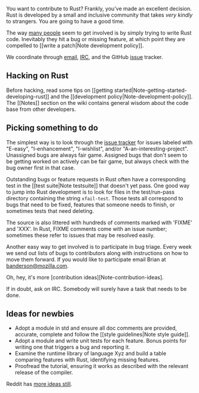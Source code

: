 You want to contribute to Rust? Frankly, you've made an excellent decision. Rust is developed by a small and inclusive community that takes *very kindly* to strangers. You are going to have a good time.

The way [many people][cmr] seem to get involved is by simply trying to write Rust code. Inevitably they hit a bug or missing feature, at which point they are compelled to [[write a patch|Note development policy]].

We coordinate through [email][rust-dev], [IRC][pound-rust], and the GitHub [issue] tracker.

[cmr]: http://cmr.github.io/blog/2013/06/23/how-i-got-started-with-rust/
[pound-rust]: http://chat.mibbit.com/?server=irc.mozilla.org&channel=%23rust
[rust-dev]: https://mail.mozilla.org/listinfo/rust-dev
[r/rust]: http://reddit.com/r/rust
[issue]: http://github.com/mozilla/rust/issues

## Hacking on Rust

Before hacking, read some tips on [[getting started|Note-getting-started-developing-rust]] and the [[development policy|Note-development-policy]]. The [[Notes]] section on the wiki contains general wisdom about the code base from other developers.

## Picking something to do

The simplest way is to look through the [issue tracker] for issues labeled with "E-easy", "I-enhancement", "I-wishlist", and/or "A-an-interesting-project". Unassigned bugs are always fair game. Assigned bugs that don't seem to be getting worked on actively can be fair game, but always check with the bug owner first in that case.

Outstanding bugs or feature requests in Rust often have a corresponding test in the [[test suite|Note testsuite]] that doesn't yet pass. One good way to jump into Rust development is to look for files in the test/run-pass directory containing the string `xfail-test`. Those tests all correspond to bugs that need to be fixed, features that someone needs to finish, or sometimes tests that need deleting.

The source is also littered with hundreds of comments marked with 'FIXME' and 'XXX'. In Rust, FIXME comments come with an issue number; sometimes these refer to issues that may be resolved easily.

Another easy way to get involved is to participate in bug triage. Every week we send out lists of bugs to contributors along with instructions on how to move them forward. If you would like to participate email Brian at banderson@mozilla.com.

Oh, hey, it's more [contribution ideas][Note-contribution-ideas].

If in doubt, ask on IRC. Somebody will surely have a task that needs to be done.

## Ideas for newbies

* Adopt a module in std and ensure all doc comments are provided, accurate, complete and follow the [[style guidelines|Note style guide]].
* Adopt a module and write unit tests for each feature. Bonus points for writing one that triggers a bug and reporting it.
* Examine the runtime library of language Xyz and build a table comparing features with Rust, identifying missing features.
* Proofread the tutorial, ensuring it works as described with the relevant release of the compiler.

Reddit has [more ideas still](http://www.reddit.com/r/rust/comments/1grj61/feed_us_some_low_hanging_fruit/).

[issue tracker]: http://github.com/mozilla/rust/issues
[contributing]: https://github.com/mozilla/rust/blob/master/CONTRIBUTING.md
